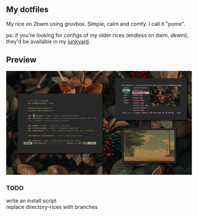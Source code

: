 ## My dotfiles
My rice on 2bwm using gruvbox. Simple, calm and comfy. I call it "pome".

ps:
if you're looking for configs of my older rices (endless on dwm, dkwm), they'd be available in my [junkyard](https://github.com/savar95x/junkyard).

## Preview
<img src=.assets/pome.png />

### TODO
write an install script<br>
replace directory-rices with branches
